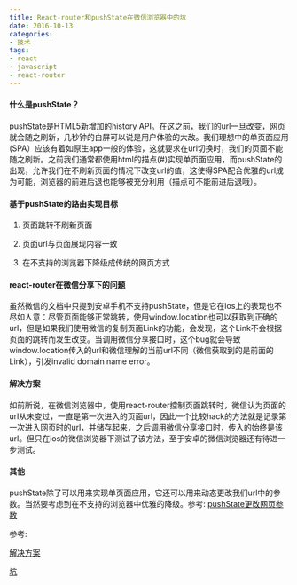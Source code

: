 ```yaml
---
title: React-router和pushState在微信浏览器中的坑
date: 2016-10-13
categories: 
- 技术
tags:
- react
- javascript
- react-router
---
```

#### 什么是pushState？

pushState是HTML5新增加的history API。在这之前，我们的url一旦改变，网页就会随之刷新，几秒钟的白屏可以说是用户体验的大敌。我们理想中的单页面应用(SPA）应该有着如原生app一般的体验，这就要求在url切换时，我们的页面不能随之刷新。之前我们通常都使用html的描点(#)实现单页面应用，而pushState的出现，允许我们在不刷新页面的情况下改变url的值，这使得SPA配合优雅的url成为可能，浏览器的前进后退也能够被充分利用（描点可不能前进后退哦）。

<!--more-->
#### 基于pushState的路由实现目标

1. 页面跳转不刷新页面

2. 页面url与页面展现内容一致

3. 在不支持的浏览器下降级成传统的网页方式

#### react-router在微信分享下的问题

虽然微信的文档中只提到安卓手机不支持pushState，但是它在ios上的表现也不尽如人意：尽管页面能够正常跳转，使用window.location也可以获取到正确的url，但是如果我们使用微信的复制页面Link的功能，会发现，这个Link不会根据页面的跳转而发生改变。当调用微信分享接口时，这个bug就会导致window.location传入的url和微信理解的当前url不同（微信获取到的是前面的Link），引发invalid domain name error。

#### 解决方案

如前所说，在微信浏览器中，使用react-router控制页面跳转时，微信认为页面的url从未变过，一直是第一次进入的页面url，因此一个比较hack的方法就是记录第一次进入网页时的url，并储存起来，之后调用微信分享接口时，传入的始终是该url。但只在ios的微信浏览器下测试了该方法，至于安卓的微信浏览器还有待进一步测试。

#### 其他

pushState除了可以用来实现单页面应用，它还可以用来动态更改我们url中的参数。当然要考虑到在不支持的浏览器中优雅的降级。参考: [pushState更改网页参数](http://stackoverflow.com/questions/10970078/modifying-a-query-string-without-reloading-the-page)

参考:

[解决方案](http://react-china.org/t/react/1928)

[坑](http://react-china.org/t/react-router-react/1927)